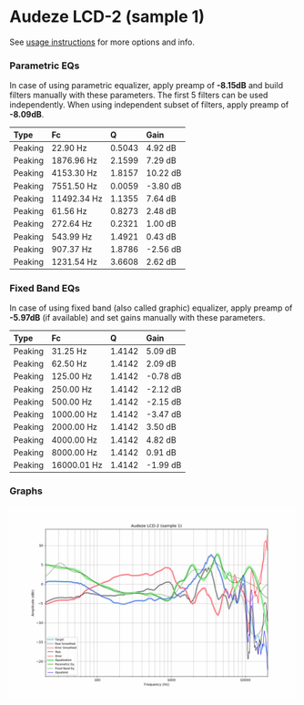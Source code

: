 # Audeze LCD-2 (sample 1)
See [usage instructions](https://github.com/jaakkopasanen/AutoEq#usage) for more options and info.

### Parametric EQs
In case of using parametric equalizer, apply preamp of **-8.15dB** and build filters manually
with these parameters. The first 5 filters can be used independently.
When using independent subset of filters, apply preamp of **-8.09dB**.

| Type    | Fc          |      Q | Gain     |
|:--------|:------------|:-------|:---------|
| Peaking | 22.90 Hz    | 0.5043 | 4.92 dB  |
| Peaking | 1876.96 Hz  | 2.1599 | 7.29 dB  |
| Peaking | 4153.30 Hz  | 1.8157 | 10.22 dB |
| Peaking | 7551.50 Hz  | 0.0059 | -3.80 dB |
| Peaking | 11492.34 Hz | 1.1355 | 7.64 dB  |
| Peaking | 61.56 Hz    | 0.8273 | 2.48 dB  |
| Peaking | 272.64 Hz   | 0.2321 | 1.00 dB  |
| Peaking | 543.99 Hz   | 1.4921 | 0.43 dB  |
| Peaking | 907.37 Hz   | 1.8786 | -2.56 dB |
| Peaking | 1231.54 Hz  | 3.6608 | 2.62 dB  |

### Fixed Band EQs
In case of using fixed band (also called graphic) equalizer, apply preamp of **-5.97dB**
(if available) and set gains manually with these parameters.

| Type    | Fc          |      Q | Gain     |
|:--------|:------------|:-------|:---------|
| Peaking | 31.25 Hz    | 1.4142 | 5.09 dB  |
| Peaking | 62.50 Hz    | 1.4142 | 2.09 dB  |
| Peaking | 125.00 Hz   | 1.4142 | -0.78 dB |
| Peaking | 250.00 Hz   | 1.4142 | -2.12 dB |
| Peaking | 500.00 Hz   | 1.4142 | -2.15 dB |
| Peaking | 1000.00 Hz  | 1.4142 | -3.47 dB |
| Peaking | 2000.00 Hz  | 1.4142 | 3.50 dB  |
| Peaking | 4000.00 Hz  | 1.4142 | 4.82 dB  |
| Peaking | 8000.00 Hz  | 1.4142 | 0.91 dB  |
| Peaking | 16000.01 Hz | 1.4142 | -1.99 dB |

### Graphs
![](./Audeze%20LCD-2%20(sample%201).png)